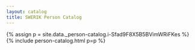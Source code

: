 ```yaml
---
layout: catalog
title: SWERIK Person Catalog
---
```

{% assign p = site.data._person-catalog.i-Sfad9F8X5B5BVimWRiFKes %}
{% include person-catalog.html p=p %}

